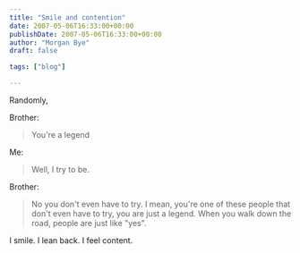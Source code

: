 ```yaml
---
title: "Smile and contention"
date: 2007-05-06T16:33:00+00:00
publishDate: 2007-05-06T16:33:00+00:00
author: "Morgan Bye"
draft: false

tags: ["blog"]

---
```


Randomly,

Brother:
> You're a legend

Me:
> Well, I try to be.

Brother:
> No you don't even have to try. I mean, you're one of these people that don't even have to try, you are just a legend. When you walk down the road, people are just like "yes".

I smile. I lean back. I feel content.
